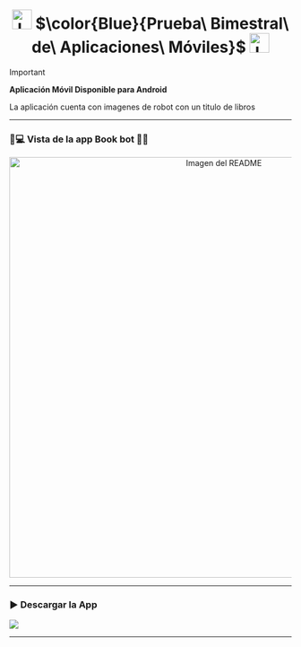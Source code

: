 <h1 align="center">
  <img height="35px" src="https://cdn.iconscout.com/icon/free/png-256/free-ionic-logo-icon-download-in-svg-png-gif-file-formats--technology-social-media-company-vol-1-pack-logos-icons-3029993.png" alt="Logo">
  $\color{Blue}{Prueba\ Bimestral\ de\ Aplicaciones\ Móviles}$
  <img height="35px" src="https://cdn.iconscout.com/icon/free/png-256/free-ionic-logo-icon-download-in-svg-png-gif-file-formats--technology-social-media-company-vol-1-pack-logos-icons-3029993.png" alt="Logo">
</h1>

> [!IMPORTANT]
> **Aplicación Móvil Disponible para Android**
>
> La aplicación cuenta con imagenes de robot con un titulo de libros

---

### 📲💻 Vista de la app Book bot 🤖📕
<div align="center">
  <img src="https://github.com/user-attachments/assets/91804a72-589e-4383-9d8a-b895dc96fada" alt="Imagen del README" height="750px">
</div>

---

<h3 id="deploy">▶️ Descargar la App </h3>

  </div>
   <a href="https://github.com/AlanRiosMendoza/appExamen/releases/tag/Release">
     <img src="https://img.shields.io/badge/Descargar%20para%20Android-75BC54.svg?logo=android&logoColor=white">
   </a>
  <div align="center">

---
